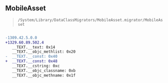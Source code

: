 ## MobileAsset

> `/System/Library/DataClassMigrators/MobileAsset.migrator/MobileAsset`

```diff

-1309.42.5.0.0
+1329.60.89.502.4
   __TEXT.__text: 0x14
   __TEXT.__objc_methlist: 0x20
-  __TEXT.__const: 0x40
+  __TEXT.__const: 0x48
   __TEXT.__cstring: 0xc
   __TEXT.__objc_classname: 0xb
   __TEXT.__objc_methname: 0x1f

```
